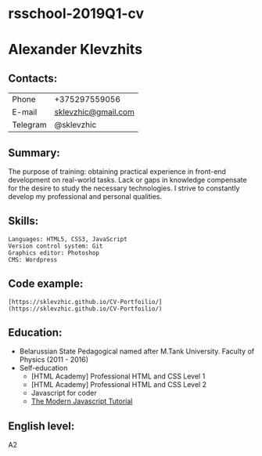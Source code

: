 # rsschool-2019Q1-cv

# Alexander Klevzhits

## Contacts:

|               |               |
| ------------- | ------------- |
| Phone         | +375297559056 |
| E-mail        | sklevzhic@gmail.com  |
| Telegram      | @sklevzhic    |


## Summary:

The purpose of training: obtaining practical experience in front-end development on real-world tasks.
Lack or gaps in knowledge compensate for the desire to study the necessary technologies. I strive to constantly develop my professional and personal qualities. 

## Skills: 
    Languages: HTML5, CSS3, JavaScript
    Version control system: Git 
    Graphics editor: Photoshop
    CMS: Wordpress

## Code example:
    [https://sklevzhic.github.io/CV-Portfoilio/](https://sklevzhic.github.io/CV-Portfoilio/)



## Education:
* Belarussian State Pedagogical named after M.Tank University. Faculty of Physics (2011 - 2016)
* Self-education  
    * [HTML Academy] Professional HTML and CSS Level 1
    * [HTML Academy] Professional HTML and CSS Level 2
    * Javascript for coder
    * [The Modern Javascript Tutorial](https://javascript.info/)

## English level: 
A2